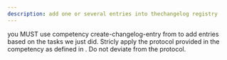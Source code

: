```yaml
---
description: add one or several entries into thechangelog registry
---
```



you MUST use competency create-changelog-entry from <olaf-query-competency-index> to add entries based on the tasks we just did. Stricly apply the protocol provided in the competency as defined in <olaf-interaction-protocols>. Do not deviate from the protocol.